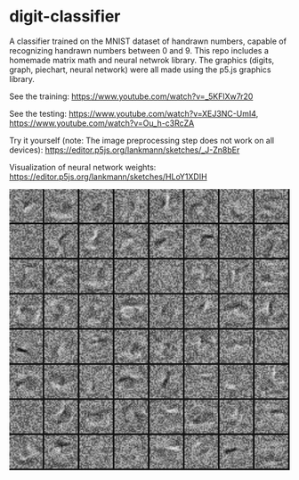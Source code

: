 # digit-classifier
A classifier trained on the MNIST dataset of handrawn numbers, capable of recognizing handrawn numbers between 0 and 9. This repo includes a homemade matrix math and neural netwrok library. The graphics (digits, graph, piechart, neural network) were all made using the p5.js graphics library.

See the training: https://www.youtube.com/watch?v=_5KFlXw7r20

See the testing: https://www.youtube.com/watch?v=XEJ3NC-UmI4, https://www.youtube.com/watch?v=Ou_h-c3RcZA

Try it yourself (note: The image preprocessing step does not work on all devices): https://editor.p5js.org/lankmann/sketches/_J-Zn8bEr

Visualization of neural network weights: https://editor.p5js.org/lankmann/sketches/HLoY1XDIH


![Neural Network Weights](https://github.com/lankmann/digit-classifier/blob/main/weights.png?raw=true)
